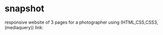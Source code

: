 # snapshot
responsive website of 3 pages for a photographer using (HTML,CSS,CSS3,(mediaquery))
link:
